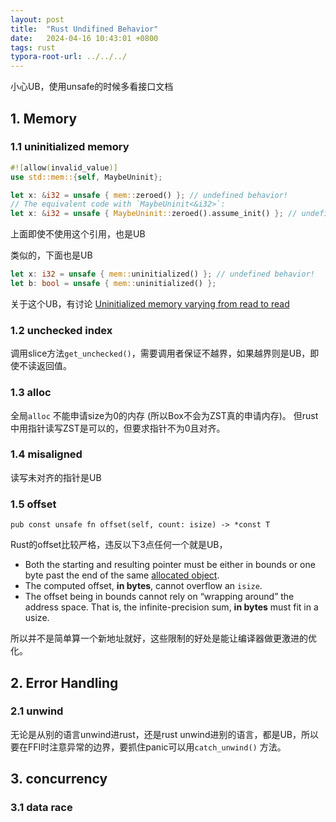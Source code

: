 ```yaml
---
layout: post
title:  "Rust Undifined Behavior"
date:   2024-04-16 10:43:01 +0800
tags: rust
typora-root-url: ../../../
---
```

小心UB，使用unsafe的时候多看接口文档

## 1. Memory

### 1.1 uninitialized memory

```rust
#![allow(invalid_value)]
use std::mem::{self, MaybeUninit};

let x: &i32 = unsafe { mem::zeroed() }; // undefined behavior! 
// The equivalent code with `MaybeUninit<&i32>`:
let x: &i32 = unsafe { MaybeUninit::zeroed().assume_init() }; // undefined behavior! 
```

上面即使不使用这个引用，也是UB

类似的，下面也是UB

```rust
let x: i32 = unsafe { mem::uninitialized() }; // undefined behavior!
let b: bool = unsafe { mem::uninitialized() };
```

关于这个UB，有讨论 [Uninitialized memory varying from read to read](https://users.rust-lang.org/t/uninitialized-memory-varying-from-read-to-read/74913)

### 1.2 unchecked index

调用slice方法```get_unchecked()```，需要调用者保证不越界，如果越界则是UB，即使不读返回值。

### 1.3 alloc

 全局```alloc```  不能申请size为0的内存 (所以Box不会为ZST真的申请内存)。 但rust中用指针读写ZST是可以的，但要求指针不为0且对齐。

### 1.4 misaligned

读写未对齐的指针是UB

### 1.5 offset

```pub const unsafe fn offset(self, count: isize) -> *const T```

Rust的offset比较严格，违反以下3点任何一个就是UB，

- Both the starting and resulting pointer must be either in bounds or one byte past the end of the same [allocated object](https://doc.rust-lang.org/std/ptr/index.html#allocated-object).
- The computed offset, **in bytes**, cannot overflow an `isize`.
- The offset being in bounds cannot rely on “wrapping around” the address space. That is, the infinite-precision sum, **in bytes** must fit in a usize.

所以并不是简单算一个新地址就好，这些限制的好处是能让编译器做更激进的优化。



## 2. Error Handling

### 2.1 unwind

无论是从别的语言unwind进rust，还是rust unwind进别的语言，都是UB，所以要在FFI时注意异常的边界，要抓住panic可以用```catch_unwind()``` 方法。



## 3. concurrency

### 3.1 data race







